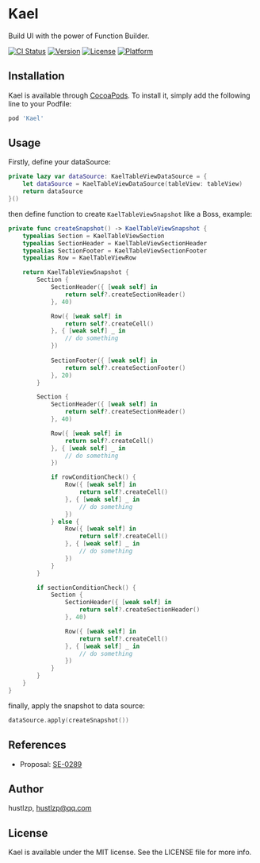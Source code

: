 # Kael
Build UI with the power of Function Builder.

[![CI Status](https://img.shields.io/travis/hustlzp/Kael.svg?style=flat)](https://travis-ci.org/hustlzp/Kael)
[![Version](https://img.shields.io/cocoapods/v/Kael.svg?style=flat)](https://cocoapods.org/pods/Kael)
[![License](https://img.shields.io/cocoapods/l/Kael.svg?style=flat)](https://cocoapods.org/pods/Kael)
[![Platform](https://img.shields.io/cocoapods/p/Kael.svg?style=flat)](https://cocoapods.org/pods/Kael)

## Installation

Kael is available through [CocoaPods](https://cocoapods.org). To install
it, simply add the following line to your Podfile:

```ruby
pod 'Kael'
```

## Usage

Firstly, define your dataSource:

```swift
private lazy var dataSource: KaelTableViewDataSource = {
    let dataSource = KaelTableViewDataSource(tableView: tableView)
    return dataSource
}()
```

then define function to create `KaelTableViewSnapshot` like a Boss, example:

```swift
private func createSnapshot() -> KaelTableViewSnapshot {
    typealias Section = KaelTableViewSection
    typealias SectionHeader = KaelTableViewSectionHeader
    typealias SectionFooter = KaelTableViewSectionFooter
    typealias Row = KaelTableViewRow

    return KaelTableViewSnapshot {
        Section {
            SectionHeader({ [weak self] in
                return self?.createSectionHeader()
            }, 40)

            Row({ [weak self] in
                return self?.createCell()
            }, { [weak self] _ in
                // do something
            })
            
            SectionFooter({ [weak self] in
                return self?.createSectionFooter()
            }, 20)
        }

        Section {
            SectionHeader({ [weak self] in
                return self?.createSectionHeader()
            }, 40)

            Row({ [weak self] in
                return self?.createCell()
            }, { [weak self] _ in
                // do something
            })

            if rowConditionCheck() {
                Row({ [weak self] in
                    return self?.createCell()
                }, { [weak self] _ in
                    // do something
                })
            } else {
                Row({ [weak self] in
                    return self?.createCell()
                }, { [weak self] _ in
                    // do something
                })
            }
        }

        if sectionConditionCheck() {
            Section {
                SectionHeader({ [weak self] in
                    return self?.createSectionHeader()
                }, 40)

                Row({ [weak self] in
                    return self?.createCell()
                }, { [weak self] _ in
                    // do something
                })
            }
        } 
    }
}
```

finally, apply the snapshot to data source:

```swift
dataSource.apply(createSnapshot())
```

## References

* Proposal: [SE-0289](https://github.com/apple/swift-evolution/blob/main/proposals/0289-result-builders.md)

## Author

hustlzp, hustlzp@qq.com

## License

Kael is available under the MIT license. See the LICENSE file for more info.
